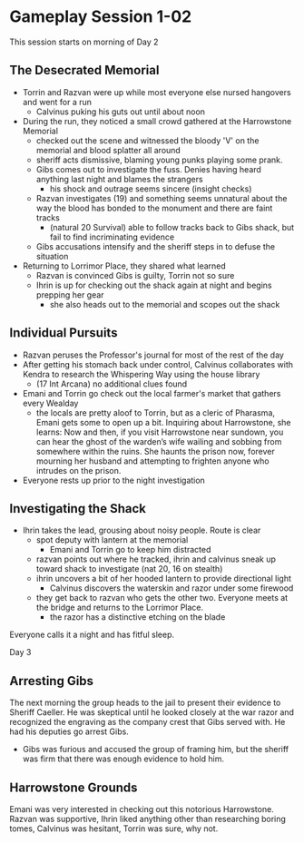 # Gameplay Session 1-02
This session starts on morning of Day 2
## The Desecrated Memorial
- Torrin and Razvan were up while most everyone else nursed hangovers and went for a run
	- Calvinus puking his guts out until about noon
- During the run, they noticed a small crowd gathered at the Harrowstone Memorial
	- checked out the scene and witnessed the bloody 'V' on the memorial and blood splatter all around
	- sheriff acts dismissive, blaming young punks playing some prank.
	- Gibs comes out to investigate the fuss. Denies having heard anything last night and blames the strangers
		- his shock and outrage seems sincere (insight checks)
	- Razvan investigates (19) and something seems unnatural about the way the blood has bonded to the monument and there are faint tracks
		- (natural 20 Survival) able to follow tracks back to Gibs shack, but fail to find incriminating evidence
	- Gibs accusations intensify and the sheriff steps in to defuse the situation
- Returning to Lorrimor Place, they shared what learned
	- Razvan is convinced Gibs is guilty, Torrin not so sure
	- Ihrin is up for checking out the shack again at night and begins prepping her gear
		- she also heads out to the memorial and scopes out the shack

## Individual Pursuits
- Razvan peruses the Professor's journal for most of the rest of the day
- After getting his stomach back under control, Calvinus collaborates with Kendra to research the Whispering Way using the house library
	- (17 Int Arcana) no additional clues found
- Emani and Torrin go check out the local farmer's market that gathers every Wealday
	- the locals are pretty aloof to Torrin, but as a cleric of Pharasma, Emani gets some to open up a bit. Inquiring about Harrowstone, she learns: Now and then, if you visit Harrowstone near sundown, you can hear the ghost of the warden’s wife wailing and sobbing from somewhere within the ruins. She haunts the prison now, forever mourning her husband and attempting to frighten anyone who intrudes on the prison.
- Everyone rests up prior to the night investigation

## Investigating the Shack
- Ihrin takes the lead, grousing about noisy people. Route is clear
	- spot deputy with lantern at the memorial
		- Emani and Torrin go to keep him distracted
	- razvan points out where he tracked, ihrin and calvinus sneak up toward shack to investigate (nat 20, 16 on stealth)
	- ihrin uncovers a bit of her hooded lantern to provide directional light
		- Calvinus discovers the waterskin and razor under some firewood
	- they get back to razvan who gets the other two. Everyone meets at the bridge and returns to the Lorrimor Place.
		- the razor has a distinctive etching on the blade

Everyone calls it a night and has fitful sleep.

Day 3
## Arresting Gibs
The next morning the group heads to the jail to present their evidence to Sheriff Caeller. He was skeptical until he looked closely at the war razor and recognized the engraving as the company crest that Gibs served with. He had his deputies go arrest Gibs.
- Gibs was furious and accused the group of framing him, but the sheriff was firm that there was enough evidence to hold him.

## Harrowstone Grounds
Emani was very interested in checking out this notorious Harrowstone. Razvan was supportive, Ihrin liked anything other than researching boring tomes, Calvinus was hesitant, Torrin was sure, why not.




